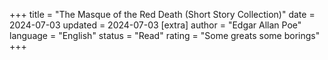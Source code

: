 +++
   title = "The Masque of the Red Death (Short Story Collection)"
   date = 2024-07-03
   updated = 2024-07-03
   [extra]
   author = "Edgar Allan Poe"
   language = "English"
   status = "Read"
   rating = "Some greats some borings"
+++